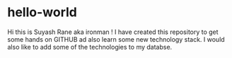 # hello-world
Hi this is Suyash Rane  aka ironman !
I have created this repository to get some hands on GITHUB ad also learn some new technology stack. 
I would also like to add some of the technologies to my databse.
